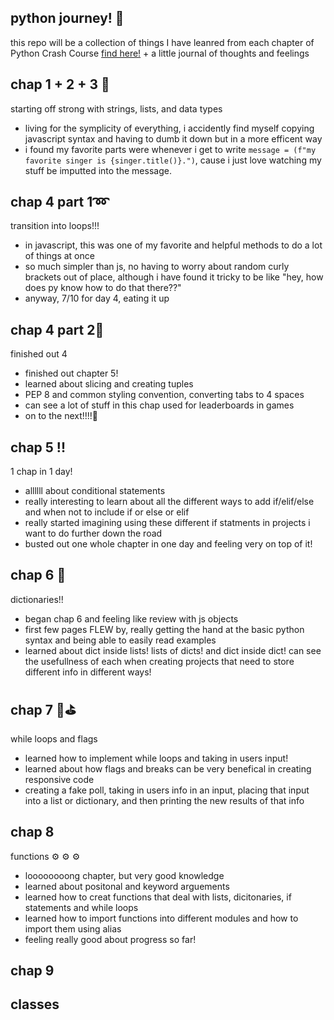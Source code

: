 
## python journey! 🐍 
this repo will be a collection of things I have leanred from each chapter of Python Crash Course [find here!](https://www.amazon.com/Python-Crash-Course-Eric-Matthes/dp/1718502702/ref=asc_df_1718502702/?tag=hyprod-20&linkCode=df0&hvadid=564675582183&hvpos=&hvnetw=g&hvrand=11891362854365152837&hvpone=&hvptwo=&hvqmt=&hvdev=c&hvdvcmdl=&hvlocint=&hvlocphy=9021758&hvtargid=pla-1654671714701&psc=1) + a little journal of thoughts and feelings 

## chap 1 + 2 + 3 🫣
starting off strong with strings, lists, and data types
- living for the symplicity of everything, i accidently find myself copying javascript syntax and having to dumb it down but in a more efficent way
- i found my favorite parts were whenever i get to write `message = (f"my favorite singer is {singer.title()}.")`, cause i just love watching my stuff be imputted into the message. 

## chap 4 part 1➿
transition into loops!!!
- in javascript, this was one of my favorite and helpful methods to do a lot of things at once
- so much simpler than js, no having to worry about random curly brackets out of place, although i have found it tricky to be like "hey, how does py know how to do that there??"
- anyway, 7/10 for day 4, eating it up

## chap 4 part 2🍰
finished out 4 
- finished out chapter 5!
- learned about slicing and creating tuples
- PEP 8 and common styling convention, converting tabs to 4 spaces
- can see a lot of stuff in this chap used for leaderboards in games 
- on to the next!!!!🚀

## chap 5 !!
1 chap in 1 day!
- allllll about conditional statements 
- really interesting to learn about all the different ways to add if/elif/else and when not to include if or else or elif
- really started imagining using these different if statments in projects i want to do further down the road
- busted out one whole chapter in one day and feeling very on top of it!

## chap 6 📘
dictionaries!!
- began chap 6 and feeling like review with js objects
- first few pages FLEW by, really getting the hand at the basic python syntax and being able to easily read examples 
- learned about dict inside lists! lists of dicts! and dict inside dict! can see the usefullness of each when creating projects that need to store different info in different ways! 

## chap 7 💈⛳️
while loops and flags
- learned how to implement while loops and taking in users input! 
- learned about how flags and breaks can be very benefical in creating responsive code
- creating a fake poll, taking in users info in an input, placing that input into a list or dictionary, and then printing the new results of that info

## chap 8
functions ⚙️ ⚙️ ⚙️
- loooooooong chapter, but very good knowledge
- learned about positonal and keyword arguements 
- learned how to creat functions that deal with lists, dicitonaries, if statements and while loops
- learned how to import functions into different modules and how to import them using alias
- feeling really good about progress so far! 

## chap 9
classes 
- 